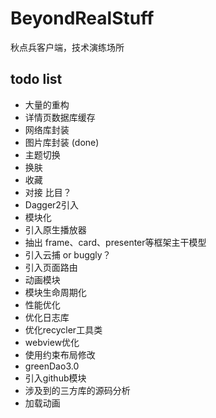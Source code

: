 # BeyondRealStuff
秋点兵客户端，技术演练场所

## todo list

- 大量的重构
- 详情页数据库缓存
- 网络库封装
- 图片库封装 (done)
- 主题切换
- 换肤
- 收藏
- 对接 比目？
- Dagger2引入
- 模块化
- 引入原生播放器
- 抽出 frame、card、presenter等框架主干模型
- 引入云捕 or buggly？
- 引入页面路由
- 动画模块
- 模块生命周期化
- 性能优化
- 优化日志库
- 优化recycler工具类
- webview优化
- 使用约束布局修改
- greenDao3.0
- 引入github模块
- 涉及到的三方库的源码分析
- 加载动画
